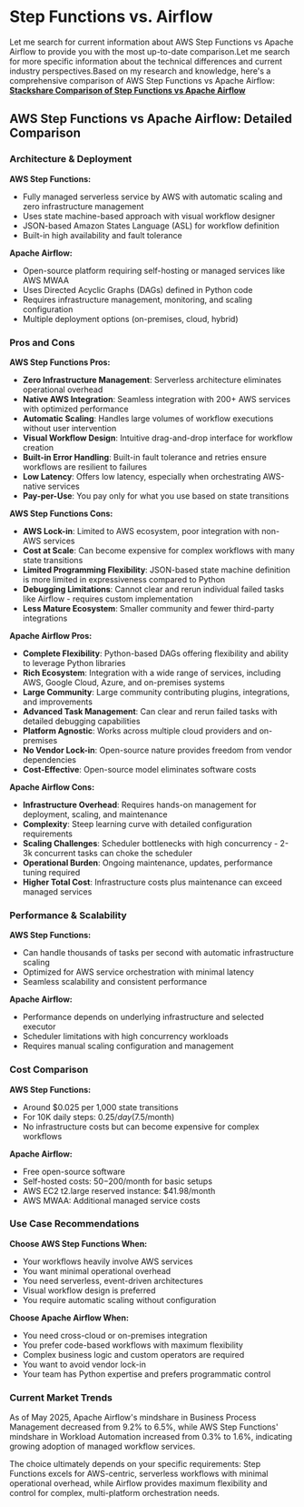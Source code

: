 # Step Functions vs. Airflow
Let me search for current information about AWS Step Functions vs Apache Airflow to provide you with the most up-to-date comparison.Let me search for more specific information about the technical differences and current industry perspectives.Based on my research and knowledge, here's a comprehensive comparison of AWS Step Functions vs Apache Airflow:
**[Stackshare Comparison of Step Functions vs Apache Airflow](https://stackshare.io/stackups/airflow-vs-aws-step-functions)**

## **AWS Step Functions vs Apache Airflow: Detailed Comparison**

### **Architecture & Deployment**

**AWS Step Functions:**
- Fully managed serverless service by AWS with automatic scaling and zero infrastructure management
- Uses state machine-based approach with visual workflow designer
- JSON-based Amazon States Language (ASL) for workflow definition
- Built-in high availability and fault tolerance

**Apache Airflow:**
- Open-source platform requiring self-hosting or managed services like AWS MWAA
- Uses Directed Acyclic Graphs (DAGs) defined in Python code
- Requires infrastructure management, monitoring, and scaling configuration
- Multiple deployment options (on-premises, cloud, hybrid)

### **Pros and Cons**

**AWS Step Functions Pros:**
- **Zero Infrastructure Management**: Serverless architecture eliminates operational overhead
- **Native AWS Integration**: Seamless integration with 200+ AWS services with optimized performance
- **Automatic Scaling**: Handles large volumes of workflow executions without user intervention
- **Visual Workflow Design**: Intuitive drag-and-drop interface for workflow creation
- **Built-in Error Handling**: Built-in fault tolerance and retries ensure workflows are resilient to failures
- **Low Latency**: Offers low latency, especially when orchestrating AWS-native services
- **Pay-per-Use**: You pay only for what you use based on state transitions

**AWS Step Functions Cons:**
- **AWS Lock-in**: Limited to AWS ecosystem, poor integration with non-AWS services
- **Cost at Scale**: Can become expensive for complex workflows with many state transitions
- **Limited Programming Flexibility**: JSON-based state machine definition is more limited in expressiveness compared to Python
- **Debugging Limitations**: Cannot clear and rerun individual failed tasks like Airflow - requires custom implementation
- **Less Mature Ecosystem**: Smaller community and fewer third-party integrations

**Apache Airflow Pros:**
- **Complete Flexibility**: Python-based DAGs offering flexibility and ability to leverage Python libraries
- **Rich Ecosystem**: Integration with a wide range of services, including AWS, Google Cloud, Azure, and on-premises systems
- **Large Community**: Large community contributing plugins, integrations, and improvements
- **Advanced Task Management**: Can clear and rerun failed tasks with detailed debugging capabilities
- **Platform Agnostic**: Works across multiple cloud providers and on-premises
- **No Vendor Lock-in**: Open-source nature provides freedom from vendor dependencies
- **Cost-Effective**: Open-source model eliminates software costs

**Apache Airflow Cons:**
- **Infrastructure Overhead**: Requires hands-on management for deployment, scaling, and maintenance
- **Complexity**: Steep learning curve with detailed configuration requirements
- **Scaling Challenges**: Scheduler bottlenecks with high concurrency - 2-3k concurrent tasks can choke the scheduler
- **Operational Burden**: Ongoing maintenance, updates, performance tuning required
- **Higher Total Cost**: Infrastructure costs plus maintenance can exceed managed services

### **Performance & Scalability**

**AWS Step Functions:**
- Can handle thousands of tasks per second with automatic infrastructure scaling
- Optimized for AWS service orchestration with minimal latency
- Seamless scalability and consistent performance

**Apache Airflow:**
- Performance depends on underlying infrastructure and selected executor
- Scheduler limitations with high concurrency workloads
- Requires manual scaling configuration and management

### **Cost Comparison**

**AWS Step Functions:**
- Around $0.025 per 1,000 state transitions
- For 10K daily steps: $0.25/day ($7.5/month)
- No infrastructure costs but can become expensive for complex workflows

**Apache Airflow:**
- Free open-source software
- Self-hosted costs: $50-$200/month for basic setups
- AWS EC2 t2.large reserved instance: $41.98/month
- AWS MWAA: Additional managed service costs

### **Use Case Recommendations**

**Choose AWS Step Functions When:**
- Your workflows heavily involve AWS services
- You want minimal operational overhead
- You need serverless, event-driven architectures
- Visual workflow design is preferred
- You require automatic scaling without configuration

**Choose Apache Airflow When:**
- You need cross-cloud or on-premises integration
- You prefer code-based workflows with maximum flexibility
- Complex business logic and custom operators are required
- You want to avoid vendor lock-in
- Your team has Python expertise and prefers programmatic control

### **Current Market Trends**

As of May 2025, Apache Airflow's mindshare in Business Process Management decreased from 9.2% to 6.5%, while AWS Step Functions' mindshare in Workload Automation increased from 0.3% to 1.6%, indicating growing adoption of managed workflow services.

The choice ultimately depends on your specific requirements: Step Functions excels for AWS-centric, serverless workflows with minimal operational overhead, while Airflow provides maximum flexibility and control for complex, multi-platform orchestration needs.
